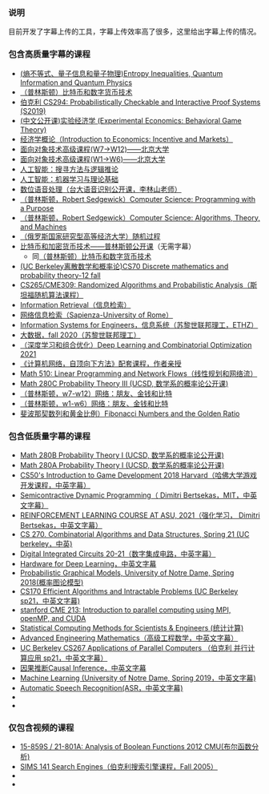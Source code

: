 ### 说明

目前开发了字幕上传的工具，字幕上传效率高了很多，这里给出字幕上传的情况。



### 包含高质量字幕的课程

- [(熵不等式、量子信息和量子物理)Entropy Inequalities, Quantum Information and Quantum Physics](https://www.bilibili.com/video/BV12v411G7my/)
- [（普林斯顿）比特币和数字货币技术](https://www.bilibili.com/video/BV1v44y1z7RT/)
- [伯克利 CS294: Probabilistically Checkable and Interactive Proof Systems (S2019)](https://www.bilibili.com/video/BV16U4y1L7V2/)
- [(中文公开课)实验经济学 (Experimental Economics: Behavioral Game Theory)](https://www.bilibili.com/video/BV1fQ4y1R7DU/)
- [经济学概论（Introduction to Economics: Incentive and Markets）](https://www.bilibili.com/video/BV1B44y1r7vj/)
- [面向对象技术高级课程(W7->W12)——北京大学](https://www.bilibili.com/video/BV1Lf4y1Y7dX/)
- [面向对象技术高级课程(W1->W6)——北京大学](https://www.bilibili.com/video/BV1wA411V76V/)
- [人工智能：搜寻方法与逻辑推论](https://www.bilibili.com/video/BV14Q4y1R7QZ/)
- [人工智能：机器学习与理论基础](https://www.bilibili.com/video/BV1MB4y1w7YV/)
- [数位语音处理（台大语音识别公开课，李林山老师）](https://www.bilibili.com/video/BV1UV411n7Tv/)
- [（普林斯顿，Robert Sedgewick）Computer Science: Programming with a Purpose](https://www.bilibili.com/video/BV1R64y1k7Vp/)
- [（普林斯顿，Robert Sedgewick）Computer Science: Algorithms, Theory, and Machines](https://www.bilibili.com/video/BV1F54y157aM/)
- [（俄罗斯国家研究型高等经济大学）随机过程](https://www.bilibili.com/video/BV1Rh411Y7zK/)
- [比特币和加密货币技术——普林斯顿公开课](https://www.bilibili.com/video/BV1SV411E7wP/)（无需字幕）
  - 同[（普林斯顿）比特币和数字货币技术](https://www.bilibili.com/video/BV1v44y1z7RT/)
- [(UC Berkeley离散数学和概率论)CS70 Discrete mathematics and probability theory-12 fall](https://www.bilibili.com/video/BV1mb4y1f7kG/)
- [CS265/CME309: Randomized Algorithms and Probabilistic Analysis（斯坦福随机算法课程）](https://www.bilibili.com/video/BV14V411n7fX/)
- [Information Retrieval（信息检索）](https://www.bilibili.com/video/BV1FZ4y1w7s7/)
- [网络信息检索（Sapienza-University of Rome）](https://www.bilibili.com/video/BV1mK4y1P7VS/)
-  [Information Systems for Engineers，信息系统（苏黎世联邦理工，ETHZ）](https://www.bilibili.com/video/BV1kQ4y1Z7Y2/)
- [大数据，fall 2020（苏黎世联邦理工）](https://www.bilibili.com/video/BV1Jh411m7jG/)
- [（深度学习和组合优化）Deep Learning and Combinatorial Optimization 2021](https://www.bilibili.com/video/BV1Yo4y1y7Ca/)
- [《计算机网络，自顶向下方法》配套课程，作者亲授](https://www.bilibili.com/video/BV1mb4y1d7K7/)
- [Math 510: Linear Programming and Network Flows（线性规划和网络流）](https://www.bilibili.com/video/BV1N54y1G7Qm/)
- [Math 280C Probability Theory III (UCSD, 数学系的概率论公开课)](https://www.bilibili.com/video/BV13Q4y197SG/)
- [（普林斯顿，w7-w12）网络：朋友、金钱和比特](https://www.bilibili.com/video/BV1sh411a7yh/)
- [（普林斯顿，w1-w6）网络：朋友、金钱和比特](https://www.bilibili.com/video/BV1fU4y1L7En/)
- [斐波那契数列和黄金比例）Fibonacci Numbers and the Golden Ratio](https://www.bilibili.com/video/BV1Gg411g79w/)

### 包含低质量字幕的课程

- [Math 280B Probability Theory I (UCSD, 数学系的概率论公开课)](https://www.bilibili.com/video/BV1Jq4y1j7jC/)
- [Math 280A Probability Theory I (UCSD, 数学系的概率论公开课)](https://www.bilibili.com/video/BV1d64y1d7ap/)
- [CS50's Introduction to Game Development 2018 Harvard（哈佛大学游戏开发课程，中英字幕）](https://www.bilibili.com/video/BV1Q64y1d76q/)
- [Semicontractive Dynamic Programming（ Dimitri Bertsekas，MIT，中英文字幕）](https://www.bilibili.com/video/BV1kA411G7B9/)
- [REINFORCEMENT LEARNING COURSE AT ASU, 2021（强化学习， Dimitri Bertsekas，中英文字幕）](https://www.bilibili.com/video/BV1gK4y1d7KH/)
- [CS 270. Combinatorial Algorithms and Data Structures, Spring 21 (UC berkeley，中英)](https://www.bilibili.com/video/BV1tp4y147w4/)
- [Digital Integrated Circuits 20-21（数字集成电路，中英字幕）](https://www.bilibili.com/video/BV1cU4y1t7zt/)
- [Hardware for Deep Learning，中英文字幕](https://www.bilibili.com/video/BV17q4y1J77t/)
- [Probabilistic Graphical Models, University of Notre Dame, Spring 2018(概率图论模型)](https://www.bilibili.com/video/BV1nU4y187y5/)
- [CS170 Efficient Algorithms and Intractable Problems (UC Berkeley sp21，中英文字幕)](https://www.bilibili.com/video/BV15B4y1w7Ae/)
- [stanford CME 213: Introduction to parallel computing using MPI, openMP, and CUDA](https://www.bilibili.com/video/BV1Fv411j7GP/)
- [Statistical Computing Methods for Scientists & Engineers (统计计算)](https://www.bilibili.com/video/BV1JK4y1o7hR/)
- [Advanced Engineering Mathematics（高级工程数学，中英文字幕）](https://www.bilibili.com/video/BV1PV411J7Fu/)
- [UC Berkeley CS267 Applications of Parallel Computers （伯克利 并行计算应用 sp21，中英文字幕）](https://www.bilibili.com/video/BV1nA411V7iZ/)
- [因果推断Causal Inference，中英文字幕](https://www.bilibili.com/video/BV1c64y1S7eT/)
- [Machine Learning (University of Notre Dame, Spring 2019，中英文字幕)](https://www.bilibili.com/video/BV1gh411D7Uf/)
- [Automatic Speech Recognition(ASR，中英文字幕)](https://www.bilibili.com/video/BV1ny4y1t7E4/)
-  
- 



### 仅包含视频的课程

- [15-859S / 21-801A: Analysis of Boolean Functions 2012 CMU(布尔函数分析)](https://www.bilibili.com/video/BV1364y1y71X/)
- [SIMS 141 Search Engines（伯克利搜索引擎课程，Fall 2005）](https://www.bilibili.com/video/BV1954y1j73i/)
- 
- 




